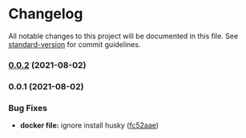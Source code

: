 # Changelog

All notable changes to this project will be documented in this file. See [standard-version](https://github.com/conventional-changelog/standard-version) for commit guidelines.

### [0.0.2](https://github.com/stephendltg/skeleton-express/compare/v0.0.1...v0.0.2) (2021-08-02)

### 0.0.1 (2021-08-02)


### Bug Fixes

* **docker file:** ignore install husky ([fc52aae](https://github.com/stephendltg/skeleton-express/commit/fc52aae006c0e674c4336419b871a0b59032cb78))
